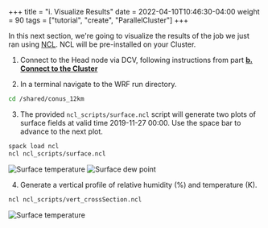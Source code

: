 +++
title = "i. Visualize Results"
date = 2022-04-10T10:46:30-04:00
weight = 90
tags = ["tutorial", "create", "ParallelCluster"]
+++

In this next section, we're going to visualize the results of the job we just ran using [NCL](https://www.ncl.ucar.edu/). NCL will be pre-installed on your Cluster.

1. Connect to the Head node via DCV, following instructions from part **[b. Connect to the Cluster](/03-hpc-aws-parallelcluster-workshop/05-connect-cluster.html#dcv-connect)**

2. In a terminal navigate to the WRF run directory.

```bash
cd /shared/conus_12km
```

3. The provided `ncl_scripts/surface.ncl` script will generate two plots of surface fields at valid
   time 2019-11-27 00:00. Use the space bar to advance to the next plot.

```bash
spack load ncl
ncl ncl_scripts/surface.ncl
```

![Surface temperature](/images/isc22/plt_Surface1.000001.png)
![Surface dew point](/images/isc22/plt_Surface1.000002.png)

4. Generate a vertical profile of relative humidity (%) and temperature (K).

```bash
ncl ncl_scripts/vert_crossSection.ncl
```

![Surface temperature](/images/isc22/plt_CrossSection_1.png)